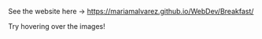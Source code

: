 See the website here -> https://mariamalvarez.github.io/WebDev/Breakfast/

Try hovering over the images! 
